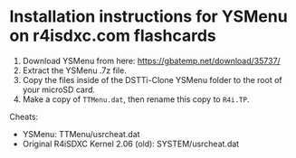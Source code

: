 # Installation instructions for YSMenu on r4isdxc.com flashcards

1. Download YSMenu from here: <https://gbatemp.net/download/35737/>
2. Extract the YSMenu .7z file.
3. Copy the files inside of the DSTTi-Clone YSMenu folder to the root of your microSD card.
4. Make a copy of `TTMenu.dat`, then rename this copy to `R4i.TP`.

Cheats:
- YSMenu: TTMenu/usrcheat.dat
- Original R4iSDXC Kernel 2.06 (old): SYSTEM/usrcheat.dat